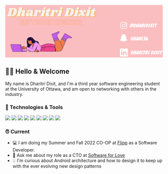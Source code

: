 ![Header](/assets/introHeader.png "Header")




## 🤝🏼 Hello & Welcome 
My name is Dharitri Dixit, and I'm a third year software engineering student at the University of Ottawa, and am open to networking with others in the industry.




### 🔧 Technologies & Tools
![](https://img.shields.io/badge/OS-Windows-informational?style=flat&logo=linux&logoColor=white&color=2bbc8a)
![](https://img.shields.io/badge/Editor-Visual_Studio_Code-informational?style=flat&logo=intellij-idea&logoColor=white&color=2bbc8a)
![](https://img.shields.io/badge/Code-Python-informational?style=flat&logo=python&logoColor=white&color=2bbc8a)
![](https://img.shields.io/badge/Code-JavaScript-informational?style=flat&logo=javascript&logoColor=white&color=2bbc8a)
![](https://img.shields.io/badge/Code-Java-informational?style=flat&logo=javascript&logoColor=white&color=2bbc8a)
![](https://img.shields.io/badge/Code-C#-informational?style=flat&logo=go&logoColor=white&color=2bbc8a)
![](https://img.shields.io/badge/Code-React-informational?style=flat&logo=javascript&logoColor=white&color=2bbc8a)
![](https://img.shields.io/badge/Code-HTML-informational?style=flat&logo=javascript&logoColor=white&color=2bbc8a)
![](https://img.shields.io/badge/Code-CSS-informational?style=flat&logo=go&logoColor=white&color=2bbc8a)





### ⏰ Current 
- 💻 I am doing my Summer and Fall 2022 CO-OP at [Flipp](https://flipp.com/home) as a Software Developer. 
- 💬 Ask me about my role as a CTO at [Software for Love](https://www.softwareforlove.com/)
- 💡 I'm curious about Android architecture and how to design it to keep up with the ever evolving new design patterns
